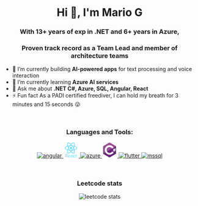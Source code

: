 <h1 align="center">Hi 👋, I'm Mario G</h1>
<h3 align="center">With 13+ years of exp in .NET and 6+ years in Azure,</h3>
<h3 align="center">Proven track record as a Team Lead and member of architecture teams</h3>

- 🔭 I’m currently building **AI-powered apps** for text processing and voice interaction
- 🌱 I’m currently learning **Azure AI services**
- 💬 Ask me about **.NET C#, Azure, SQL, Angular, React**
- ⚡ Fun fact As a PADI certified freediver, I can hold my breath for 3 minutes and 15 seconds 😜

<br/>

<div align="center">
<h3 align="center">Languages and Tools:</h3>
<p align="center">
    <a href="https://angular.io" target="_blank" rel="noreferrer"> 
      <img src="https://angular.io/assets/images/logos/angular/angular.svg" alt="angular" width="40" height="40"/> 
    </a> 
    <a href="https://reactjs.org/" target="_blank" rel="noreferrer"> 
      <img src="https://raw.githubusercontent.com/devicons/devicon/master/icons/react/react-original-wordmark.svg" alt="react" width="40" height="40"/>
    </a> 
    <a href="https://azure.microsoft.com/en-in/" target="_blank" rel="noreferrer">
      <img src="https://www.vectorlogo.zone/logos/microsoft_azure/microsoft_azure-icon.svg" alt="azure" width="40" height="40"/> 
    </a> 
    <a href="https://dotnet.microsoft.com/es-es/languages/csharp" target="_blank" rel="noreferrer"> 
      <img src="https://raw.githubusercontent.com/devicons/devicon/master/icons/csharp/csharp-original.svg" alt="csharp" width="40" height="40"/> 
    </a>
    <a href="https://flutter.dev" target="_blank" rel="noreferrer"> 
      <img src="https://cdn.jsdelivr.net/gh/devicons/devicon@latest/icons/flutter/flutter-original.svg" alt="flutter" width="40" height="40"/> 
    </a>
    <a href="https://dotnet.microsoft.com/" target="_blank" rel="noreferrer"> 
      <img src="https://www.svgrepo.com/show/303229/microsoft-sql-server-logo.svg" alt="mssql" width="40" height="40"/> 
    </a> 
</p>
</div>
<br/>
<div align="center">
  <h3 align="center">Leetcode stats</h3>
  <p><img src="https://leetcard.jacoblin.cool/Mario_gv17?theme=dark&font=Ribeye" alt="leetcode stats" /></p>
</div>

<br/>
